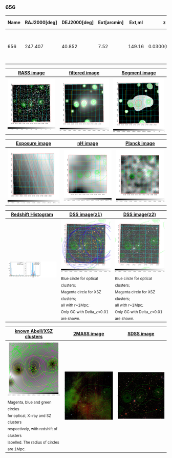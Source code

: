 <div STYLE="page-break-after: always;"></div>

### 656

|Name|RAJ2000[deg]|DEJ2000[deg] |Ext[arcmin]| Ext,ml | z | z_src| C|GC(XSZ,Delta_z<0.01)| GC(OPT,Delta_z<0.01)|GC| R_sig[arcmin] | R500[arcmin] | R500[Mpc]| CRsig[c/s] | CR500[c/s] |L500[1E44 erg/s]|F500[1E-12 erg/s/cm^2]| M500[1E14 Msun]|Tx[keV]|Cnt_sig|Beta|Rc[arcmin]|Comment|Alias|
|---|---|---|---|---|---|------|---|--------|---------|----------|---|---|---|---|---|---|---|---|---|---|---|---|---|---|
|656| 247.407| 40.852| 7.52| 149.16| 0.0300(0.005)| z1, z_xsz| B| L03| A, N| A, F20, L03, N, SPI, W| 25.194| 17.884| 0.645| 0.461(0.048)| 0.440(0.046)| 0.174(0.019)| 8.403(0.942)| 0.78(0.05)| 1.86(0.07)| 517.5| 0.518(-0.014+0.032)| 8.004(-0.601+1.078)| -| t377|

|[RASS image](../image/656/656_img.pdf)|[filtered image](../image/656/656_fil.pdf)|[Segment image](../image/656/656_seg.pdf)|
|-------------------|--------------------|-------------------|
| <img src="../image/656/656_img.png" width="300">  | <img src="../image/656/656_fil.png" width="300">   | <img src="../image/656/656_seg.png" width="300">  |

|[Exposure image](../image/656/656_mex.pdf)| [nH image](../image/656/656_nh.pdf)| [Planck image](../image/656/656_p.pdf)|
|-------------------|--------------------|-------------------|
|<img src="../image/656/656_mex.png" width="300">   | <img src="../image/656/656_nh.png" width="300">    | <img src="../image/656/656_p.png" width="300"> |

|[Redshift Histogram](../image/656/656_zg.pdf) | [DSS image(z1)](../image/656/656_dss_z1.pdf)      |  [DSS image(z2)](../image/656/656_dss_z2.pdf)    |
|-------------------|--------------------|-------------------|
|<img src="../image/656/656_zg.png" width="300"> |<img src="../image/656/656_dss_z1.png" width="300"> <sub><br>Blue circle for optical clusters; <br>Magenta circle for XSZ clusters; <br>all with r=1Mpc; <br>Only GC with Delta_z<0.01 are shown. </sub>| <img src="../image/656/656_dss_z2.png" width="300"><sub><br>Blue circle for optical clusters; <br>Magenta circle for XSZ clusters; <br>all with r=1Mpc; <br>Only GC with Delta_z<0.01 are shown. </sub> |

|[known Abell/XSZ clusters](../image/656/656_gc.pdf) | [2MASS image](../image/656/656_2mass.pdf)      |[SDSS image](../image/656/656_sdss.pdf)   |
|-------------------|-------------------|-------------------|
|<img src=../image/656/656_gc.png width="300"> <br><sub>Magenta, blue and green circles <br>for optical, X-ray and SZ clusters <br>respectively, with redshift of clusters <br>labelled. The radius of circles <br>are 1Mpc.</sub>|<img src="../image/656/656_2mass.png" width="300">  | <img src="../image/656/656_sdss.png" width="300">  |




